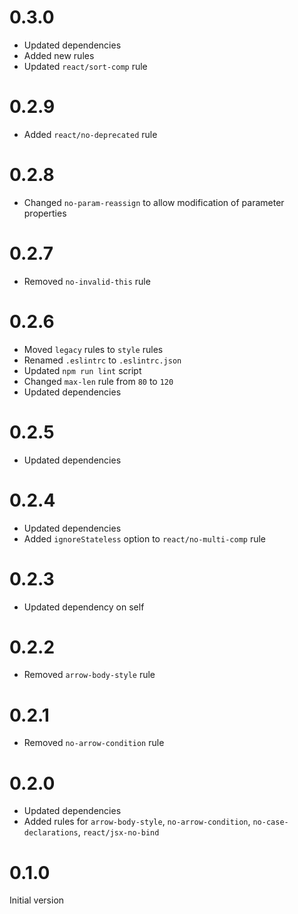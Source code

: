 # 0.3.0

* Updated dependencies
* Added new rules
* Updated `react/sort-comp` rule

# 0.2.9

* Added `react/no-deprecated` rule

# 0.2.8

* Changed `no-param-reassign` to allow modification of parameter properties

# 0.2.7

* Removed `no-invalid-this` rule

# 0.2.6

* Moved `legacy` rules to `style` rules
* Renamed `.eslintrc` to `.eslintrc.json`
* Updated `npm run lint` script
* Changed `max-len` rule from `80` to `120`
* Updated dependencies

# 0.2.5

* Updated dependencies

# 0.2.4

* Updated dependencies
* Added `ignoreStateless` option to `react/no-multi-comp` rule

# 0.2.3

* Updated dependency on self

# 0.2.2

* Removed `arrow-body-style` rule

# 0.2.1

* Removed `no-arrow-condition` rule

# 0.2.0

* Updated dependencies
* Added rules for `arrow-body-style`, `no-arrow-condition`, `no-case-declarations`, `react/jsx-no-bind`

# 0.1.0

Initial version

